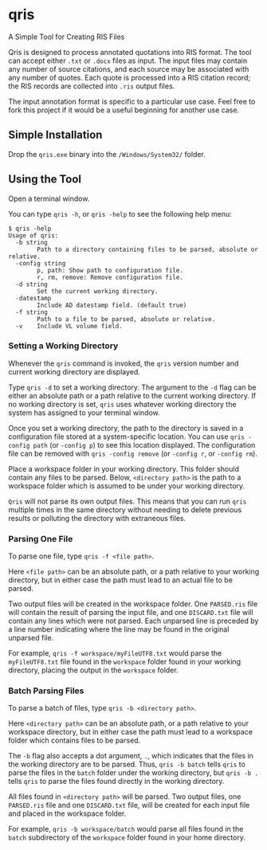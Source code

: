 # qris
A Simple Tool for Creating RIS Files

Qris is designed to process annotated quotations into RIS format. The tool can accept either `.txt` or `.docx` files as input. The input files may contain any number of source citations, and each source may be associated with any number of quotes. Each quote is processed into a RIS citation record; the RIS records are collected into `.ris` output files.

The input annotation format is specific to a particular use case. Feel free to fork this project if it would be a useful beginning for another use case.

## Simple Installation
Drop the `qris.exe` binary into the `/Windows/System32/` folder.

## Using the Tool
Open a terminal window.

You can type `qris -h`, or `qris -help` to see the following help menu:

```
$ qris -help
Usage of qris:
  -b string
        Path to a directory containing files to be parsed, absolute or relative.
  -config string
        p, path: Show path to configuration file.
        r, rm, remove: Remove configuration file.
  -d string
        Set the current working directory.
  -datestamp
        Include AD datestamp field. (default true)
  -f string
        Path to a file to be parsed, absolute or relative.
  -v    Include VL volume field.
```

### Setting a Working Directory
Whenever the `qris` command is invoked, the `qris` version number and current working directory are displayed.

Type `qris -d` to set a working directory. The argument to the `-d` flag can be either an absolute path or a path relative to the current working directory. If no working directory is set, `qris` uses whatever working directory the system has assigned to your terminal window.

Once you set a working directory, the path to the directory is saved in a configuration file stored at a system-specific location. You can use `qris -config path` (or `-config p`) to see this location displayed. The configuration file can be removed with `qris -config remove` (or `-config r`, or `-config rm`).

Place a workspace folder in your working directory. This folder should contain any files to be parsed. Below, `<directory path>` is the path to a workspace folder which is assumed to be under your working directory.

`Qris` will not parse its own output files. This means that you can run `qris` multiple times in the same directory without needing to delete previous results or polluting the directory with extraneous files.

### Parsing One File
To parse one file, type `qris -f <file path>`.

Here `<file path>` can be an absolute path, or a path relative to your working directory, but in either case the path must lead to an actual file to be parsed.

Two output files will be created in the workspace folder. One `PARSED.ris` file will contain the result of parsing the input file, and one `DISCARD.txt` file will contain any lines which were not parsed. Each unparsed line is preceded by a line number indicating where the line may be found in the original unparsed file.

For example, `qris -f workspace/myFileUTF8.txt` would parse the `myFileUTF8.txt` file found in the `workspace` folder found in your working directory, placing the output in the `workspace` folder.

### Batch Parsing Files
To parse a batch of files, type `qris -b <directory path>`.

Here `<directory path>` can be an absolute path, or a path relative to your workspace directory, but in either case the path must lead to a workspace folder which contains files to be parsed.

The `-b` flag also accepts a dot argument, `.`, which indicates that the files in the working directory are to be parsed. Thus, `qris -b batch` tells `qris` to parse the files in the `batch` folder under the working directory, but `qris -b .` tells `qris` to parse the files found directly in the working directory.

All files found in `<directory path>` will be parsed. Two output files, one `PARSED.ris` file and one `DISCARD.txt` file, will be created for each input file and placed in the workspace folder.

For example, `qris -b workspace/batch` would parse all files found in the `batch` subdirectory of the `workspace` folder found in your home directory.
